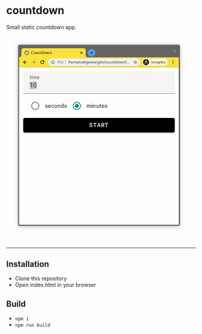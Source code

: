 # countdown

Small static countdown app.

<img src="screenshot.gif">

---

## Installation

- Clone this repository
- Open index.html in your browser

## Build

- `npm i`
- `npm run build`
